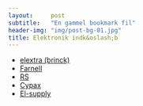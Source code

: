 ```yaml
---
layout:     post
subtitle:   "En gammel bookmark fil"
header-img: "img/post-bg-01.jpg"
title: Elektronik indk&oslash;b
---
```

<div class="post-entry">
<ul class="xoxo blogroll">
<li><a href="http://www.elextra.dk/">elextra (brinck)</a></li>
<li><a href="http://international1.farnell.com/DK/Welcome/welcome-frame-unregistered.jhtml">Farnell</a></li>
<li><a href="http://www.rsonline.dk/">RS</a></li>
<li><a href="http://www.cypax.com/shop.html" target="_blank">Cypax</a></li>
<li><a href="http://www.el-supply.dk/" target="_blank">El-supply</a></li><br />
</ul><br />
</div></p>
